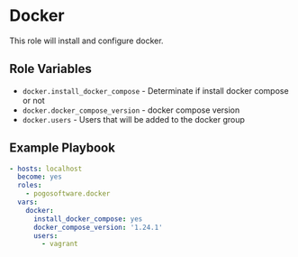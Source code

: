 Docker
=========

This role will install and configure docker.

Role Variables
--------------

* `docker.install_docker_compose` - Determinate if install docker compose or not
* `docker.docker_compose_version` - docker compose version
* `docker.users` - Users that will be added to the docker group

Example Playbook
----------------

```yaml
- hosts: localhost
  become: yes
  roles:
    - pogosoftware.docker
  vars:
    docker:
      install_docker_compose: yes
      docker_compose_version: '1.24.1'
      users:
        - vagrant
```

  
